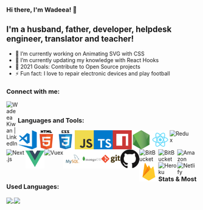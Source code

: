 ### Hi there, I'm Wadeea! 👋

<!--
**WadeeaKiwan/WadeeaKiwan** is a ✨ _special_ ✨ repository because its `README.md` (this file) appears on your GitHub profile.

Here are some ideas to get you started:

- 🔭 I’m currently working on ...
- 🌱 I’m currently learning ...
- 👯 I’m looking to collaborate on ...
- 🤔 I’m looking for help with ...
- 💬 Ask me about ...
- 📫 How to reach me: ...
- 😄 Pronouns: ...
- ⚡ Fun fact: ...
-->

## I'm a husband, father, developer, helpdesk engineer, translator and teacher!
- 🔭 I’m currently working on Animating SVG with CSS 
- 🌱 I’m currently updating my knowledge with React Hooks
- 🥅 2021 Goals: Contribute to Open Source projects
- ⚡ Fun fact: I love to repair electronic devices and play football

### Connect with me:

[<img align="left" alt="Wadeea Kiwan | LinkedIn" width="30px" src="https://cdn.jsdelivr.net/npm/simple-icons@v3/icons/linkedin.svg" />][linkedin]

<br />

### Languages and Tools:

<p>
  <img align="left" alt="Visual Studio Code" width="50px" src="https://raw.githubusercontent.com/github/explore/80688e429a7d4ef2fca1e82350fe8e3517d3494d/topics/visual-studio-code/visual-studio-code.png" />
  <img align="left" alt="HTML" width="50px" src="https://raw.githubusercontent.com/github/explore/80688e429a7d4ef2fca1e82350fe8e3517d3494d/topics/html/html.png" />
  <img align="left" alt="CSS" width="50px" src="https://raw.githubusercontent.com/github/explore/80688e429a7d4ef2fca1e82350fe8e3517d3494d/topics/css/css.png" />
  <img align="left" alt="JavaScript" width="50px" src="https://raw.githubusercontent.com/github/explore/80688e429a7d4ef2fca1e82350fe8e3517d3494d/topics/javascript/javascript.png" />
  <img align="left" alt="TypeScript" width="50px" src="https://raw.githubusercontent.com/github/explore/80688e429a7d4ef2fca1e82350fe8e3517d3494d/topics/typescript/typescript.png" />
  <img align="left" alt="NPM" width="50px" src="https://raw.githubusercontent.com/github/explore/80688e429a7d4ef2fca1e82350fe8e3517d3494d/topics/npm/npm.png" />
  <img align="left" alt="Node.js" width="50px" src="https://raw.githubusercontent.com/github/explore/80688e429a7d4ef2fca1e82350fe8e3517d3494d/topics/nodejs/nodejs.png" />
  <img align="left" alt="React" width="50px" src="https://raw.githubusercontent.com/github/explore/80688e429a7d4ef2fca1e82350fe8e3517d3494d/topics/react/react.png" />
  <img align="left" alt="Redux" width="50px" height="50px" src="https://i1.wp.com/everyday.codes/wp-content/uploads/2020/01/0-U2DmhXYumRyXH6X1.png?resize=2048%2C1851&ssl=1" />
  <img align="left" alt="Next.js" width="50px" src="https://camo.githubusercontent.com/ca77ac5dce4c60a9ec14ce2a7676208ebe1511057a9c912bdf2ab20214ac6150/68747470733a2f2f75706c6f61642d69636f6e2e73332e75732d656173742d322e616d617a6f6e6177732e636f6d2f75706c6f6164732f69636f6e732f706e672f393131343835363736313535313934313731312d3531322e706e67" />
  <img align="left" alt="Vue" width="50px" src="https://raw.githubusercontent.com/github/explore/80688e429a7d4ef2fca1e82350fe8e3517d3494d/topics/vue/vue.png" />
  <img align="left" alt="Vuex" width="50px" src="https://user-images.githubusercontent.com/7110136/29002857-9e802f08-7ab4-11e7-9c31-604b5d0d0c19.png" />
  <img align="left" alt="MySQL" width="50px" src="https://raw.githubusercontent.com/github/explore/80688e429a7d4ef2fca1e82350fe8e3517d3494d/topics/mysql/mysql.png" />
  <img align="left" alt="MongoDB" width="50px" src="https://raw.githubusercontent.com/github/explore/80688e429a7d4ef2fca1e82350fe8e3517d3494d/topics/mongodb/mongodb.png" />
  <img align="left" alt="Git" width="50px" height="50px" src="https://raw.githubusercontent.com/github/explore/80688e429a7d4ef2fca1e82350fe8e3517d3494d/topics/git/git.png" />
  <img align="left" alt="GitHub" width="50px" src="https://raw.githubusercontent.com/github/explore/78df643247d429f6cc873026c0622819ad797942/topics/github/github.png" />
  <img align="left" alt="BitBucket" width="50px" src="https://cdn4.iconfinder.com/data/icons/logos-and-brands/512/44_Bitbucket_logo_logos-512.png" />
  <img align="left" alt="BitBucket" width="50px" src="https://cdn4.iconfinder.com/data/icons/logos-and-brands/512/144_Gitlab_logo_logos-512.png" />
  <img align="left" alt="Amazon" width="50px" src="https://cloudastronautblog.files.wordpress.com/2017/10/aws_logo_smile_1200x630.png?w=50&h=50&crop=1" />
  <img align="left" alt="Firebase" width="50px" src="https://raw.githubusercontent.com/github/explore/80688e429a7d4ef2fca1e82350fe8e3517d3494d/topics/firebase/firebase.png" />
  <img align="left" alt="Heroku" width="50px" src="https://d29fhpw069ctt2.cloudfront.net/icon/image/38840/preview.svg" />
  <img align="left" alt="Netlify" width="50px" src="https://cdn.icon-icons.com/icons2/2107/PNG/512/file_type_netlify_icon_130354.png" />
  <br />
</p>

<br />

### Stats & Most Used Languages:

<a href="https://github-readme-stats.vercel.app/api?username=WadeeaKiwan&count_private=true&show_icons=true&hide=issues,contribs">
  <img align="center" src="https://github-readme-stats.vercel.app/api?username=WadeeaKiwan&count_private=true&show_icons=true&hide=issues,contribs" />
</a>

<a href="https://github-readme-stats.vercel.app/api/top-langs/?username=WadeeaKiwan&layout=compact&exclude_repo=basicpizza">
  <img align="center" src="https://github-readme-stats.vercel.app/api/top-langs/?username=WadeeaKiwan&layout=compact&exclude_repo=basicpizza" />
</a>

<br />
<br />

[linkedin]: https://www.linkedin.com/in/wadeeakiwan/
<!-- [visualStudioCode]: https://code.visualstudio.com/
[html]: https://developer.mozilla.org/en-US/docs/Web/HTML
[css]: https://developer.mozilla.org/en-US/docs/Web/CSS
[javaScript]: https://www.javascript.com/
[typeScript]: https://www.typescriptlang.org/
[npm]: https://www.npmjs.com/
[nodeJs]: https://nodejs.org/en/
[react]: https://reactjs.org/
[redux]: https://redux.js.org/
[next]: https://nextjs.org/
[vue]: https://vuejs.org/
[vuex]: https://vuex.vuejs.org/
[mySql]: https://www.mysql.com/
[mongoDB]: https://www.mongodb.com/
[git]: https://git-scm.com/
[gitHub]: https://github.com/
[bitBucket]: https://bitbucket.org/
[gitLab]: https://about.gitlab.com/
[amazon]: https://aws.amazon.com/
[fireBase]: https://firebase.google.com/
[heroku]: https://www.heroku.com/
[netlify]: https://www.netlify.com/ -->